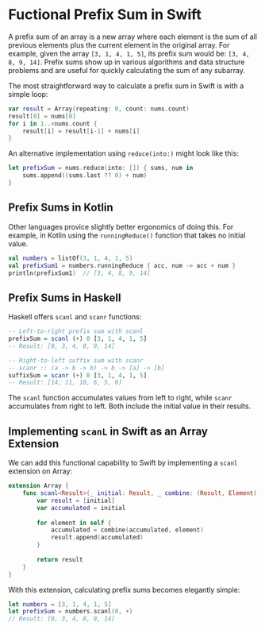 # Fuctional Prefix Sum in Swift

A prefix sum of an array is a new array where each element is the sum of all previous elements plus the current element in the original array. For example, given the array `[3, 1, 4, 1, 5]`, its prefix sum would be: `[3, 4, 8, 9, 14]`. Prefix sums show up in various algorithms and data structure problems and are useful for quickly calculating the sum of any subarray.

The most straightforward way to calculate a prefix sum in Swift is with a simple loop:

```swift
var result = Array(repeating: 0, count: nums.count)
result[0] = nums[0]    
for i in 1..<nums.count {
    result[i] = result[i-1] + nums[i]
}
```

An alternative implementation using `reduce(into:)` might look like this:

```swift
let prefixSum = nums.reduce(into: []) { sums, num in
    sums.append((sums.last ?? 0) + num)
}
```

## Prefix Sums in Kotlin

Other languages provice slightly better ergonomics of doing this. For example, in Kotlin using the `runningReduce()` function that takes no initial value.

```kotlin
val numbers = listOf(3, 1, 4, 1, 5)
val prefixSum1 = numbers.runningReduce { acc, num -> acc + num }
println(prefixSum1)  // [3, 4, 8, 9, 14]
```

## Prefix Sums in Haskell

Haskell offers `scanl` and `scanr` functions:

```haskell
-- Left-to-right prefix sum with scanl
prefixSum = scanl (+) 0 [3, 1, 4, 1, 5]
-- Result: [0, 3, 4, 8, 9, 14]

-- Right-to-left suffix sum with scanr
-- scanr :: (a -> b -> b) -> b -> [a] -> [b]
suffixSum = scanr (+) 0 [3, 1, 4, 1, 5]
-- Result: [14, 11, 10, 6, 5, 0]
```

The `scanl` function accumulates values from left to right, while `scanr` accumulates from right to left. Both include the initial value in their results.

## Implementing `scanL` in Swift as an Array Extension

We can add this functional capability to Swift by implementing a `scanl` extension on Array:

```swift
extension Array {
    func scanl<Result>(_ initial: Result, _ combine: (Result, Element) -> Result) -> [Result] {
        var result = [initial]
        var accumulated = initial
        
        for element in self {
            accumulated = combine(accumulated, element)
            result.append(accumulated)
        }
        
        return result
    }
}
```

With this extension, calculating prefix sums becomes elegantly simple:

```swift
let numbers = [3, 1, 4, 1, 5]
let prefixSum = numbers.scanl(0, +)
// Result: [0, 3, 4, 8, 9, 14]
```
